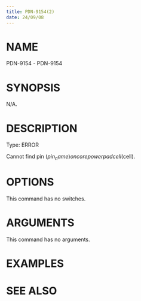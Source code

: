 ```yaml
---
title: PDN-9154(2)
date: 24/09/08
---
```


# NAME

PDN-9154 - PDN-9154

# SYNOPSIS

N/A.

# DESCRIPTION

Type: ERROR

Cannot find pin ($pin_name) on core power padcell ($cell).

# OPTIONS

This command has no switches.

# ARGUMENTS

This command has no arguments.

# EXAMPLES

# SEE ALSO
